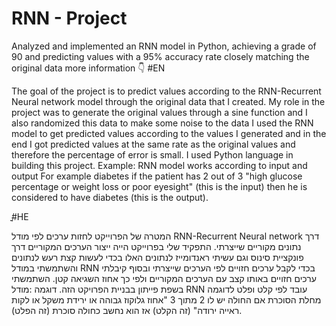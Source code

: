 # RNN - Project
Analyzed and implemented an RNN model in Python, achieving a grade of 90 and predicting 
values with a 95% accuracy rate closely matching the original data
more information 👇
#EN

The goal of the project is to predict values according to the RNN-Recurrent Neural network model through the original data that I created.
My role in the project was to generate the original values through a sine function and I also randomized this data to make some noise to the data I used the RNN model to get predicted values according to the values I generated and in the end I got predicted values at the same rate as the original values and therefore the percentage of error is small.
I used Python language in building this project.
Example: RNN model works according to input and output
For example diabetes if the patient has 2 out of 3 "high glucose percentage or weight loss or poor eyesight" (this is the input) then he is considered to have diabetes (this is the output).

ֳֳ#HE

המטרה של הפרוייקט לחזות ערכים לפי מודל RNN-Recurrent Neural network דרך נתונים מקוריים שייצרתי.
התפקיד שלי בפרוייקט הייה ייצור הערכים המקוריים  דרך פונקציית סינוס וגם עשיתי ראנדומייז לנתונים האלו בכדי  לעשות קצת רעש לנתונים והשתמשתי במודל RNN בכדי לקבל ערכים חזויים לפי הערכים שייצרתי ובסוף קיבלתי ערכים חזויים באותו קצב עם הערכים המקוריים ולפי כך אחוז השגיאה קטן.
השתמשתי בשפת פייתון בבניית הפרויקט הזה.
דוגמה :מודל RNN עובד לפי קלט ופלט 
לדוגמה מחלת הסוכרת אם החולה יש לו 2 מתוך 3 "אחוז גלוקוז גבוהה או ירידת משקל או לקות ראייה ירודה" (זה הקלט) אז הוא נחשב כחולה סוכרת (זה הפלט).
